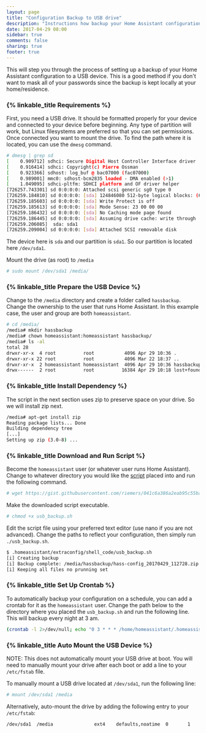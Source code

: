 ```yaml
---
layout: page
title: "Configuration Backup to USB drive"
description: "Instructions how backup your Home Assistant configuration to USB drive"
date: 2017-04-29 08:00
sidebar: true
comments: false
sharing: true
footer: true
---
```


This will step you through the process of setting up a backup of your Home Assistant configuration to a USB device. This is a good method if you don't want to mask all of your passwords since the backup is kept locally at your home/residence.

### {% linkable_title Requirements %}

First, you need a USB drive. It should be formatted properly for your device and connected to your device before beginning. Any type of partition will work, but Linux filesystems are preferred so that you can set permissions.
Once connected you want to mount the drive. To find the path where it is located, you can use the `dmesg` command. 

```bash
# dmesg | grep sd
[    0.909712] sdhci: Secure Digital Host Controller Interface driver
[    0.916414] sdhci: Copyright(c) Pierre Ossman
[    0.923366] sdhost: log_buf @ bac07000 (fac07000)
[    0.989001] mmc0: sdhost-bcm2835 loaded - DMA enabled (>1)
[    1.049095] sdhci-pltfm: SDHCI platform and OF driver helper
[726257.743301] sd 0:0:0:0: Attached scsi generic sg0 type 0
[726259.184810] sd 0:0:0:0: [sda] 124846080 512-byte logical blocks: (63.9 GB/59.5 GiB)
[726259.185603] sd 0:0:0:0: [sda] Write Protect is off
[726259.185613] sd 0:0:0:0: [sda] Mode Sense: 23 00 00 00
[726259.186432] sd 0:0:0:0: [sda] No Caching mode page found
[726259.186445] sd 0:0:0:0: [sda] Assuming drive cache: write through
[726259.206085]  sda: sda1
[726259.209004] sd 0:0:0:0: [sda] Attached SCSI removable disk
```

The device here is `sda` and our partition is `sda1`. So our partition is located here `/dev/sda1`. 

Mount the drive (as root) to `/media`

```bash
# sudo mount /dev/sda1 /media/
```

### {% linkable_title Prepare the USB Device %}

Change to the `/media` directory and create a folder called `hassbackup`. Change the ownership to the user that runs Home Assistant. In this example case, the user and group are both `homeassistant`.

```bash
# cd /media/
/media# mkdir hassbackup
/media# chown homeassistant:homeassistant hassbackup/
/media# ls -al
total 28
drwxr-xr-x  4 root          root           4096 Apr 29 10:36 .
drwxr-xr-x 22 root          root           4096 Mar 22 18:37 ..
drwxr-xr-x  2 homeassistant homeassistant  4096 Apr 29 10:36 hassbackup
drwx------  2 root          root          16384 Apr 29 10:18 lost+found
```

### {% linkable_title Install Dependency %}

The script in the next section uses zip to preserve space on your drive. So we will install zip next.

```bash
/media# apt-get install zip
Reading package lists... Done
Building dependency tree
[...]
Setting up zip (3.0-8) ...
```

### {% linkable_title Download and Run Script %}

Become the `homeassistant` user (or whatever user runs Home Assistant). Change to whatever directory you would like the [script](https://gist.github.com/riemers/041c6a386a2eab95c55ba3ccaa10e7b0) placed into and run the following command.

```bash
# wget https://gist.githubusercontent.com/riemers/041c6a386a2eab95c55ba3ccaa10e7b0/raw/86727d4e72e9757da4f68f1c9d784720e72d0e99/usb_backup.sh
```

Make the downloaded script executable.

```bash
# chmod +x usb_backup.sh
```

Edit the script file using your preferred text editor (use nano if you are not advanced). Change the paths to reflect your configuration, then simply run `./usb_backup.sh`.

```bash
$ .homeassistant/extraconfig/shell_code/usb_backup.sh
[i] Creating backup
[i] Backup complete: /media/hassbackup/hass-config_20170429_112728.zip
[i] Keeping all files no prunning set
```

### {% linkable_title Set Up Crontab %}

To automatically backup your configuration on a schedule, you can add a crontab for it as the `homeassistant` user.
Change the path below to the directory where you placed the `usb_backup.sh` and run the following line. This will backup every night at 3 am.

```bash
(crontab -l 2>/dev/null; echo "0 3 * * * /home/homeassistant/.homeassistant/extraconfig/shell_code/usb_backup.sh") | crontab -
```

### {% linkable_title Auto Mount the USB Device %}

NOTE: This does not automatically mount your USB drive at boot. You will need to manually mount your drive after each boot or add a line to your `/etc/fstab` file.

To manually mount a USB drive located at `/dev/sda1`, run the following line: 

```bash
# mount /dev/sda1 /media
```

Alternatively, auto-mount the drive by adding the following entry to your `/etc/fstab`:

```text
/dev/sda1  /media               ext4    defaults,noatime  0       1
```
